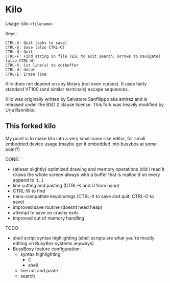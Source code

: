Kilo
===

Usage: kilo `<filename>`

Keys:

    CTRL-X: Quit (asks to save)
    CTRL-S: Save (also CTRL-O)
    CTRL-Q: Quit
    CTRL-F: Find string in file (ESC to exit search, arrows to navigate) (also CTRL-W)
    CTRL-K: Cut line(s) to cutbuffer
    CTRL-U: Uncut
    CTRL-E: Erase line

Kilo does not depend on any library (not even curses). It uses fairly standard
VT100 (and similar terminals) escape sequences. 

Kilo was originally written by Salvatore Sanfilippo aka antirez and is released
under the BSD 2 clause license.
This fork was heavily modified by Urja Rannikko.

## This forked kilo

My point is to make kilo into a very small nano-like editor, for small embedded
device usage (maybe get it embedded into busybox at some point?)

DONE:
- (atleast slightly) optimized drawing and memory operations
  (did i read it draws the whole screen always with a buffer that is realloc'd on every
   append to it...)
- line cutting and pasting (CTRL-K and U from nano)
- CTRL-W to find
- nano-compatible keybindings (CTRL-X to save and quit, CTRL-O to save)
- improved save routine (doesnt need heap)
- attempt to save on crashy exits 
- improved out of memory handling

TODO:
- shell script syntax highlighting (shell scripts are what you're mostly editing on BusyBox systems anyways)
- BusyBoxy feature configuration:
  - syntax highlighting
    - C
    - shell
  - line cut and paste
  - search


